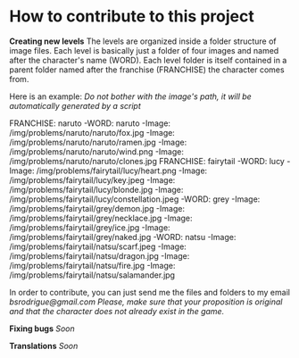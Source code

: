 # How to contribute to this project

**Creating new levels**
The levels are organized inside a folder structure of image files. 
Each level is basically just a folder of four images and named after the character's name (WORD).
Each level folder is itself contained in a parent folder named after the franchise (FRANCHISE) the character comes from.

Here is an example:
_Do not bother with the image's path, it will be automatically generated by a script_

FRANCHISE:  naruto
        -WORD:  naruto
                -Image:  /img/problems/naruto/naruto/fox.jpg
                -Image:  /img/problems/naruto/naruto/ramen.jpg
                -Image:  /img/problems/naruto/naruto/wind.png
                -Image:  /img/problems/naruto/naruto/clones.jpg
FRANCHISE:  fairytail
        -WORD:  lucy
                -Image:  /img/problems/fairytail/lucy/heart.png
                -Image:  /img/problems/fairytail/lucy/key.jpeg
                -Image:  /img/problems/fairytail/lucy/blonde.jpg
                -Image:  /img/problems/fairytail/lucy/constellation.jpeg
        -WORD:  grey
                -Image:  /img/problems/fairytail/grey/demon.jpg
                -Image:  /img/problems/fairytail/grey/necklace.jpg
                -Image:  /img/problems/fairytail/grey/ice.jpg
                -Image:  /img/problems/fairytail/grey/naked.jpg
        -WORD:  natsu
                -Image:  /img/problems/fairytail/natsu/scarf.jpeg
                -Image:  /img/problems/fairytail/natsu/dragon.jpg
                -Image:  /img/problems/fairytail/natsu/fire.jpg
                -Image:  /img/problems/fairytail/natsu/salamander.jpg

In order to contribute, you can just send me the files and folders to my email _bsrodrigue@gmail.com_
_Please, make sure that your proposition is original and that the character does not already exist in the game._


**Fixing bugs**
_Soon_

**Translations**
_Soon_

